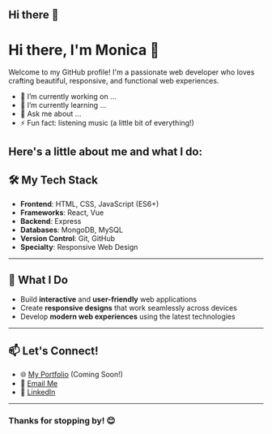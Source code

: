 ## Hi there 👋

<!--
**Monica-R/Monica-R** is a ✨ _special_ ✨ repository because its `README.md` (this file) appears on your GitHub profile.

Here are some ideas to get you started:

- 🔭 I’m currently working on ...
- 🌱 I’m currently learning ...
- 👯 I’m looking to collaborate on ...
- 🤔 I’m looking for help with ...
- 💬 Ask me about ...
- 📫 How to reach me: ...
- 😄 Pronouns: ...
- ⚡ Fun fact: ...
-->
# Hi there, I'm Monica 👋

Welcome to my GitHub profile! I'm a passionate web developer who loves crafting beautiful, responsive, and functional web experiences.
- 🔭 I’m currently working on ...
- 🌱 I’m currently learning ...
- 💬 Ask me about ...
- ⚡ Fun fact: listening music (a little bit of everything!)

Here's a little about me and what I do:
---

## 🛠 My Tech Stack
- **Frontend**: HTML, CSS, JavaScript (ES6+)
- **Frameworks**: React, Vue
- **Backend**: Express
- **Databases**: MongoDB, MySQL
- **Version Control**: Git, GitHub
- **Specialty**: Responsive Web Design

---

## 🌟 What I Do
- Build **interactive** and **user-friendly** web applications
- Create **responsive designs** that work seamlessly across devices
- Develop **modern web experiences** using the latest technologies

---

## 📫 Let's Connect!
- 🌐 [My Portfolio](#) (Coming Soon!)
- 📧 [Email Me](mailto:moniroka41@gmail.com)
- 💼 [LinkedIn](https://linkedin.com/in/monica-roka)

---

### Thanks for stopping by! 😊
